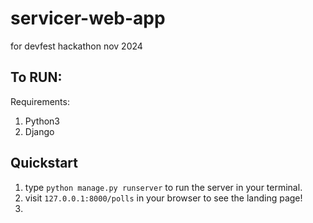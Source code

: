 # servicer-web-app
for devfest hackathon nov 2024

## To RUN:

Requirements: 
1. Python3
2. Django

## Quickstart
1. type `python manage.py runserver` to run the server in your terminal.
2. visit `127.0.0.1:8000/polls` in your browser to see the landing page!
3. 


